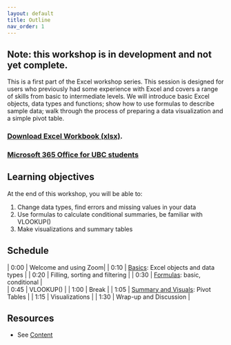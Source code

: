 ```yaml
---
layout: default
title: Outline
nav_order: 1
---
```


## Note: this workshop is in development and not yet complete.

This is a first part of the Excel workshop series. This session is designed for users who previously had some experience with Excel and covers a range of skills from basic to intermediate levels. We will introduce basic Excel objects, data types and functions; show how to use formulas to describe sample data; walk through the process of preparing a data visualization and a simple pivot table.  

### [Download Excel Workbook (xlsx)](https://github.com/ubc-library-rc/excel1/raw/main/content/Excel_data.xlsx). 
### [Microsoft 365 Office for UBC students](https://it.ubc.ca/services/desktop-print-services/software-licensing/microsoft-365-office-students)

## Learning objectives

At the end of this workshop, you will be able to:
1. Change data types, find errors and missing values in your data
2. Use formulas to calculate conditional summaries, be familiar with VLOOKUP()
3. Make visualizations and summary tables

## Schedule

| 0:00 | Welcome and using Zoom|
| 0:10 | [Basics](https://ubc-library-rc.github.io/excel1/content/tasks.html#introduction): Excel objects and data types |
| 0:20 | Filling, sorting and filtering | 
| 0:30 | [Formulas](https://ubc-library-rc.github.io/excel1/content/tasks.html#formulas): basic, conditional |   
| 0:45 | VLOOKUP() |
| 1:00 | Break |
| 1:05 | [Summary and Visuals](https://ubc-library-rc.github.io/excel1/content/tasks.html#summaries-and-visuals): Pivot Tables |
| 1:15 | Visualizations |
| 1:30 | Wrap-up and Discussion |

## Resources
* See [Content](https://ubc-library-rc.github.io/excel1/content/content.html#resources)
